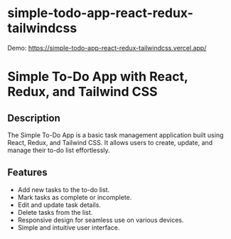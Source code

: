 # simple-todo-app-react-redux-tailwindcss
Demo: https://simple-todo-app-react-redux-tailwindcss.vercel.app/

# Simple To-Do App with React, Redux, and Tailwind CSS

## Description

The Simple To-Do App is a basic task management application built using React, Redux, and Tailwind CSS. It allows users to create, update, and manage their to-do list effortlessly.

## Features

- Add new tasks to the to-do list.
- Mark tasks as complete or incomplete.
- Edit and update task details.
- Delete tasks from the list.
- Responsive design for seamless use on various devices.
- Simple and intuitive user interface.

